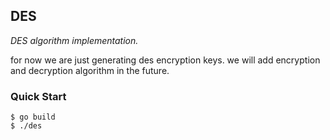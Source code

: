 ## DES

*DES algorithm implementation.*

for now we are just generating des encryption keys. we will add encryption and
decryption algorithm in the future.


### Quick Start

```console
$ go build
$ ./des
```
